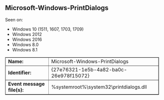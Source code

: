 ## Microsoft-Windows-PrintDialogs

Seen on:
* Windows 10 (1511, 1607, 1703, 1709)
* Windows 2012
* Windows 2016
* Windows 8.0
* Windows 8.1

<table border="1" class="docutils">
  <tbody>
    <tr>
      <td><b>Name:</b></td>
      <td>Microsoft-Windows-PrintDialogs</td>
    </tr>
    <tr>
      <td><b>Identifier:</b></td>
      <td>{27e76321-1e5b-4a82-ba0c-26e978f15072}</td>
    </tr>
    <tr>
      <td><b>Event message file(s):</b></td>
      <td>%systemroot%\system32\printdialogs.dll</td>
    </tr>
  </tbody>
</table>

&nbsp;

